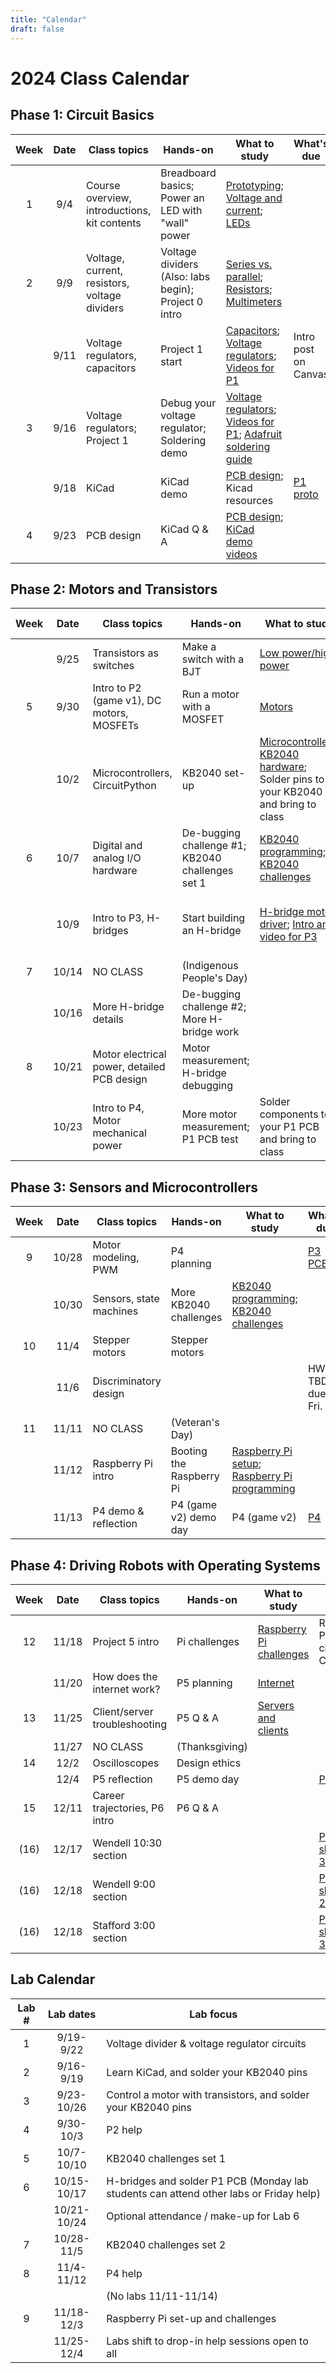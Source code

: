 ```yaml
---
title: "Calendar"
draft: false
---
```


# 2024 Class Calendar

## Phase 1: Circuit Basics

| Week | Date  | Class topics  | Hands-on  | What to study | What's due |
|:----:|:-----:|--------------------------------------------|-------------------------------|--------------------------------------------------------------------------|---------------------------------------------------------------|
|  1   | 9/4   | Course overview, introductions, kit contents    | Breadboard basics; Power an LED with "wall" power  | [Prototyping](http://andnowforelectronics.com/notes/prototyping/); [Voltage and current](http://andnowforelectronics.com/notes/voltage-and-current/); [LEDs](http://andnowforelectronics.com/notes/leds/) |          |
|   2  | 9/9   | Voltage, current, resistors, voltage dividers    | Voltage dividers (Also: labs begin); Project 0 intro|  [Series vs. parallel](http://andnowforelectronics.com/notes/series-vs-parallel/); [Resistors](http://andnowforelectronics.com/notes/resistors/); [Multimeters](http://andnowforelectronics.com/notes/multimeter/)   |  |
|     | 9/11  | Voltage regulators, capacitors |  Project 1 start  | [Capacitors](http://andnowforelectronics.com/notes/capacitors/); [Voltage regulators](http://andnowforelectronics.com/notes/voltage-regulation/); [Videos for P1](http://andnowforelectronics.com/notes/demo-videos/#videos-for-project-1)  | Intro post on Canvas |
|  3   | 9/16  | Voltage regulators; Project 1 |  Debug your voltage regulator; Soldering demo   | [Voltage regulators](http://andnowforelectronics.com/notes/voltage-regulation/); [Videos for P1](http://andnowforelectronics.com/notes/demo-videos/#videos-for-project-1); [Adafruit soldering guide](https://learn.adafruit.com/adafruit-guide-excellent-soldering/making-a-good-solder-joint)    |  |        |
|      | 9/18  | KiCad  | KiCad demo    | [PCB design](http://andnowforelectronics.com/notes/pcb/); Kicad resources  | [P1   proto](http://andnowforelectronics.com/logistics/projects/#project-1-build-a-breadboard-power-supply) |
|   4  | 9/23  | PCB design  | KiCad Q & A    | [PCB design](http://andnowforelectronics.com/notes/pcb/); [KiCad demo videos](http://andnowforelectronics.com/notes/demo-videos/#introduction-to-kicad-with-a-simple-led-board)    |  |


## Phase 2: Motors and Transistors

| Week | Date  | Class topics  | Hands-on  | What to study | What's due  |
|:----:|:-----:|--------------------------------------------|-------------------------------|--------------------------------------------------------------------------|---------------------------------------------------------------|
|      | 9/25  | Transistors as switches      |  Make a switch with a BJT    | [Low power/high power](http://andnowforelectronics.com/notes/low-power-high-power/)|[P1 PCB due Friday](http://andnowforelectronics.com/logistics/projects/#project-1-build-a-breadboard-power-supply)|        |
|  5   | 9/30  | Intro to P2 (game v1), DC motors, MOSFETs | Run a motor with a MOSFET    | [Motors](http://andnowforelectronics.com/notes/motors/) |              |
|      | 10/2 | Microcontrollers, CircuitPython     | KB2040 set-up    | [Microcontrollers](http://andnowforelectronics.com/notes/microcontrollers/); [KB2040 hardware](http://andnowforelectronics.com/notes/feather-rp2040-hardware/); Solder pins to your KB2040 and bring to class |      |
|   6  | 10/7 | Digital and analog I/O hardware            | De-bugging challenge #1; KB2040 challenges set 1  |    [KB2040 programming](http://andnowforelectronics.com/notes/feather-programming/); [KB2040 challenges](http://andnowforelectronics.com/notes/feather-challenges/)    |   
|      | 10/9  | Intro to P3, H-bridges   | Start building an H-bridge    | [H-bridge motor driver](http://andnowforelectronics.com/notes/h-bridge/); [Intro and video for P3](http://andnowforelectronics.com/logistics/projects/#project-2-build-an-h-bridge-motor-controller) | [P2 (game v1)](http://andnowforelectronics.com/logistics/projects) due Wed. in class|
|  7    | 10/14 | NO CLASS   | (Indigenous People's Day)  |  |        |
|     | 10/16  | More H-bridge details     | De-bugging challenge #2; More H-bridge work            |               |       |
|  8  | 10/21  | Motor electrical power, detailed PCB design  |   Motor measurement; H-bridge debugging   |     |[P3 proto](http://andnowforelectronics.com/logistics/projects/#project-2-build-an-h-bridge-motor-controller)|
|      | 10/23  | Intro to P4, Motor mechanical power |  More motor measurement; P1 PCB test  | Solder components to your P1 PCB and bring to class  | Soldered P1 PCB |


## Phase 3: Sensors and Microcontrollers

| Week | Date  | Class topics  | Hands-on  | What to study | What's due  |
|:----:|:-----:|--------------------------------------------|-------------------------------|--------------------------------------------------------------------------|---------------------------------------------------------------|
|  9  | 10/28  | Motor modeling, PWM  | P4 planning  |      | [P3 PCB](http://andnowforelectronics.com/logistics/projects/#project-2-build-an-h-bridge-motor-controller)   |
|      | 10/30  | Sensors, state machines   |  More KB2040 challenges  | [KB2040 programming](http://andnowforelectronics.com/notes/feather-programming/); [KB2040 challenges](http://andnowforelectronics.com/notes/feather-challenges/)  |  |
|  10   | 11/4  | Stepper motors   |  Stepper motors   |    |  |
|     | 11/6  | Discriminatory design   |         |       | HW TBD due Fri.   |
|   11   | 11/11 | NO CLASS     | (Veteran's Day)  |           |        |
|     | 11/12  | Raspberry Pi intro    |  Booting the Raspberry Pi   |[Raspberry Pi setup](http://andnowforelectronics.com/notes/pi-setup/); [Raspberry Pi programming](http://andnowforelectronics.com/notes/pi-programming/)   |      |
|     | 11/13  | P4 demo & reflection |  P4 (game v2) demo day     | P4 (game v2)  | [P4](http://andnowforelectronics.com/logistics/projects)   |

## Phase 4: Driving Robots with Operating Systems

| Week | Date  | Class topics  | Hands-on  | What to study | What's due  |
|:----:|:-----:|--------------------------------------------|-------------------------------|--------------------------------------------------------------------------|---------------------------------------------------------------|
|  12    | 11/18 | Project 5 intro       | Pi challenges |  [Raspberry Pi challenges](http://andnowforelectronics.com/notes/pi-challenges/)     |    Raspberry Pi setup check on Canvas         |
|     | 11/20 | How does the internet work?               |   P5 planning              |  [Internet](http://andnowforelectronics.com/notes/internet/)     |      |
|  13  | 11/25 | Client/server troubleshooting               |   P5 Q & A              |  [Servers and clients](http://andnowforelectronics.com/notes/servers/)     |      |
|      | 11/27 | NO CLASS     | (Thanksgiving)  |           |        |
|  14  | 12/2 | Oscilloscopes  |  Design ethics     |               |    |
|     | 12/4  | P5 reflection  |   P5 demo day  |          |   [P5](http://andnowforelectronics.com/logistics/projects)       |
|  15    | 12/11  | Career trajectories, P6 intro  |  P6 Q & A   |                                           |         |
|  (16)  | 12/17 |   Wendell 10:30 section        |       |             |[P6 showcase, 3:30pm](http://andnowforelectronics.com/logistics/projects)|
|  (16)  | 12/18 |   Wendell 9:00 section        |       |             |[P6 showcase, 2:00pm](http://andnowforelectronics.com/logistics/projects)|
|  (16)  | 12/18 |   Stafford 3:00 section        |       |             |[P6 showcase, 3:30pm](http://andnowforelectronics.com/logistics/projects)|



## Lab Calendar

| Lab # | Lab dates  | Lab focus  | 
|:----:|:----------:|----------------------|
| 1 | 9/19-9/22 | Voltage divider & voltage regulator circuits |
| 2 | 9/16-9/19 | Learn KiCad, and solder your KB2040 pins |
| 3 | 9/23-10/26 | Control a motor with transistors, and solder your KB2040 pins |
| 4 | 9/30-10/3 | P2 help |
| 5 | 10/7-10/10 | KB2040 challenges set 1 |
| 6 | 10/15-10/17 | H-bridges and solder P1 PCB (Monday lab students can attend other labs or Friday help) |
|  | 10/21-10/24 | Optional attendance / make-up for Lab 6 |
| 7 | 10/28-11/5 | KB2040 challenges set 2 |
| 8 | 11/4-11/12 | P4 help |
|  |  | (No labs 11/11-11/14) |
| 9 | 11/18-12/3 | Raspberry Pi set-up and challenges |
|  | 11/25-12/4 | Labs shift to drop-in help sessions open to all |






